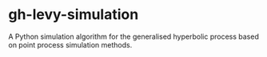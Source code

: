 # gh-levy-simulation
A Python simulation algorithm for the generalised hyperbolic process based on point process simulation methods.
